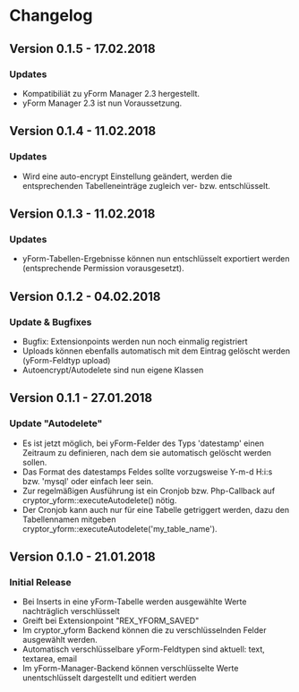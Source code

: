 Changelog
=========


Version 0.1.5 - 17.02.2018
------------------------------

### Updates

* Kompatibiliät zu yForm Manager 2.3 hergestellt.
* yForm Manager 2.3 ist nun Voraussetzung.


Version 0.1.4 - 11.02.2018
------------------------------

### Updates

* Wird eine auto-encrypt Einstellung geändert, werden die entsprechenden Tabelleneinträge zugleich ver- bzw. entschlüsselt.


Version 0.1.3 - 11.02.2018
------------------------------

### Updates

* yForm-Tabellen-Ergebnisse können nun entschlüsselt exportiert werden (entsprechende Permission vorausgesetzt).


Version 0.1.2 - 04.02.2018
------------------------------

### Update & Bugfixes

* Bugfix: Extensionpoints werden nun noch einmalig registriert
* Uploads können ebenfalls automatisch mit dem Eintrag gelöscht werden (yForm-Feldtyp upload)
* Autoencrypt/Autodelete sind nun eigene Klassen


Version 0.1.1 - 27.01.2018
------------------------------

### Update "Autodelete"

* Es ist jetzt möglich, bei yForm-Felder des Typs 'datestamp' einen Zeitraum zu definieren, nach dem sie automatisch gelöscht werden sollen.
* Das Format des datestamps Feldes sollte vorzugsweise Y-m-d H:i:s bzw. 'mysql' oder einfach leer sein.
* Zur regelmäßigen Ausführung ist ein Cronjob bzw. Php-Callback auf cryptor_yform::executeAutodelete() nötig.
* Der Cronjob kann auch nur für eine Tabelle getriggert werden, dazu den Tabellennamen mitgeben cryptor_yform::executeAutodelete('my_table_name').

Version 0.1.0 - 21.01.2018
------------------------------

### Initial Release

* Bei Inserts in eine yForm-Tabelle werden ausgewählte Werte nachträglich verschlüsselt
* Greift bei Extensionpoint "REX_YFORM_SAVED"
* Im cryptor_yform Backend können die zu verschlüsselnden Felder ausgewählt werden.
* Automatisch verschlüsselbare yForm-Feldtypen sind aktuell: text, textarea, email
* Im yForm-Manager-Backend können verschlüsselte Werte unentschlüsselt dargestellt und editiert werden 


